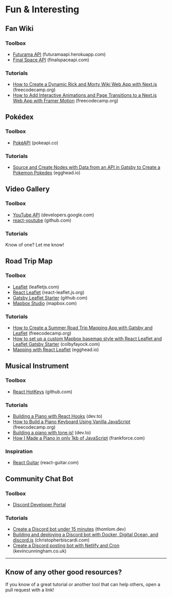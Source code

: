 # Fun & Interesting

## Fan Wiki

### Toolbox

- [Futurama API](https://futuramaapi.herokuapp.com/) (futuramaapi.herokuapp.com)
- [Final Space API](https://finalspaceapi.com/) (finalspaceapi.com)

### Tutorials

- [How to Create a Dynamic Rick and Morty Wiki Web App with Next.js](https://www.freecodecamp.org/news/how-to-create-a-dynamic-rick-and-morty-wiki-web-app-with-next-js/) (freecodecamp.org)
- [How to Add Interactive Animations and Page Transitions to a Next.js Web App with Framer Motion](https://www.freecodecamp.org/news/how-to-add-interactive-animations-and-page-transitions-to-a-next-js-web-app-with-framer-motion/) (freecodecamp.org)

## Pokédex

### Toolbox

- [PokéAPI](https://pokeapi.co/) (pokeapi.co)

### Tutorials

- [Source and Create Nodes with Data from an API in Gatsby to Create a Pokemon Pokedex](https://egghead.io/playlists/source-and-create-nodes-with-data-from-an-api-in-gatsby-to-create-a-pokemon-pokedex-5e28?af=atzgap) (egghead.io)

## Video Gallery

### Toolbox

- [YouTube API](https://developers.google.com/youtube/v3) (developers.google.com)
- [react-youtube](https://github.com/tjallingt/react-youtube) (github.com)

### Tutorials

Know of one? Let me know!

## Road Trip Map

### Toolbox

- [Leaflet](https://leafletjs.com/) (leafletjs.com)
- [React Leaflet](https://react-leaflet.js.org/) (react-leaflet.js.org)
- [Gatsby Leaflet Starter](https://github.com/colbyfayock/gatsby-starter-leaflet) (github.com)
- [Mapbox Studio](https://www.mapbox.com/mapbox-studio) (mapbox.com)

### Tutorials

- [How to Create a Summer Road Trip Mapping App with Gatsby and Leaflet](https://www.freecodecamp.org/news/how-to-create-a-summer-road-trip-mapping-app-with-gatsby-and-leaflet/) (freecodecamp.org)
- [How to set up a custom Mapbox basemap style with React Leaflet and Leaflet Gatsby Starter](https://www.colbyfayock.com/2020/04/how-to-set-up-a-custom-mapbox-basemap-style-with-react-leaflet-and-leaflet-gatsby-starter) (colbyfayock.com)
- [Mapping with React Leaflet](https://egghead.io/playlists/mapping-with-react-leaflet-e0e0?af=atzgap) (egghead.io)

## Musical Instrument

### Toolbox

- [React HotKeys](https://github.com/greena13/react-hotkeys) (github.com)

### Tutorials

- [Building a Piano with React Hooks](https://dev.to/ganeshmani/building-a-piano-with-react-hooks-3mih) (dev.to)
- [How to Build a Piano Keyboard Using Vanilla JavaScript](https://www.freecodecamp.org/news/javascript-piano-keyboard/) (freecodecamp.org)
- [Building a piano with tone.js!](https://dev.to/shimphillip/building-a-piano-with-tone-js-5c2f) (dev.to)
- [How I Made a Piano in only 1kb of JavaScript](https://frankforce.com/?p=7617#pianostory) (frankforce.com)

### Inspiration

- [React Guitar](https://react-guitar.com/) (react-guitar.com)

## Community Chat Bot

### Toolbox

- [Discord Developer Portal](https://discord.com/developers)

### Tutorials

- [Create a Discord bot under 15 minutes](https://thomlom.dev/create-a-discord-bot-under-15-minutes/) (thomlom.dev)
- [Building and deploying a Discord bot with Docker, Digital Ocean, and discord.js](https://www.christopherbiscardi.com/building-and-deploying-a-discord-bot-with-docker-digital-ocean-and-discord-js) (christopherbiscardi.com)
- [Create a Discord posting bot with Netlify and Cron](https://www.kevincunningham.co.uk/posts/discord-inktober-bot) (kevincunningham.co.uk)

---

## Know of any other good resources?

If you know of a great tutorial or another tool that can help others, open a pull request with a link!
